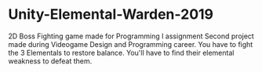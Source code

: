 # Unity-Elemental-Warden-2019
2D Boss Fighting game made for Programming I assignment
Second project made during Videogame Design and Programming career.
You have to fight the 3 Elementals to restore balance.
You'll have to find their elemental weakness to defeat them. 
